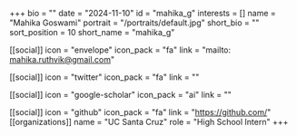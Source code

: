 +++
bio = "" 
date = "2024-11-10" 
id = "mahika_g" 
interests = [] 
name = "Mahika Goswami" 
portrait = "/portraits/default.jpg" 
short_bio = "" 
sort_position = 10
 short_name = "mahika_g" 

[[social]] 
    icon = "envelope" 
    icon_pack = "fa" 
    link = "mailto: mahika.ruthvik@gmail.com"

 [[social]] 
    icon = "twitter" 
    icon_pack = "fa" 
    link = "" 

[[social]] 
    icon = "google-scholar" 
    icon_pack = "ai" 
    link = "" 

[[social]] 
    icon = "github" 
    icon_pack = "fa" 
    link = "https://github.com/" 
[[organizations]] 
     name = "UC Santa Cruz" 
      role = "High School Intern" 
+++
